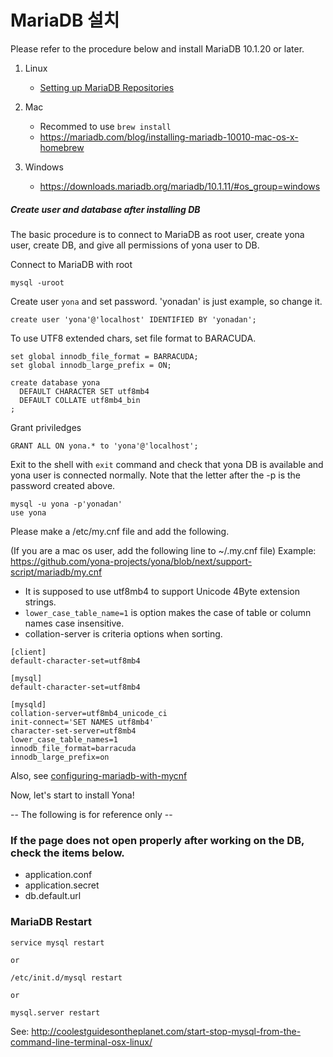 MariaDB 설치
===

Please refer to the procedure below and install MariaDB 10.1.20 or later.

1. Linux 
   - [Setting up MariaDB Repositories](https://downloads.mariadb.org/mariadb/repositories/)
  
2. Mac
   - Recommed to use `brew install`
   - https://mariadb.com/blog/installing-mariadb-10010-mac-os-x-homebrew

3. Windows
   - https://downloads.mariadb.org/mariadb/10.1.11/#os_group=windows

##### Create user and database after installing DB

The basic procedure is to connect to MariaDB as root user, create yona user, create DB, and give all permissions of yona user to DB.

Connect to MariaDB with root
```
mysql -uroot 
```

Create user `yona` and set password. 'yonadan' is just example, so change it.
```
create user 'yona'@'localhost' IDENTIFIED BY 'yonadan';
```

To use UTF8 extended chars, set file format to BARACUDA.

```
set global innodb_file_format = BARRACUDA;
set global innodb_large_prefix = ON;

create database yona
  DEFAULT CHARACTER SET utf8mb4
  DEFAULT COLLATE utf8mb4_bin
;
```

Grant priviledges

```
GRANT ALL ON yona.* to 'yona'@'localhost';
```

Exit to the shell with `exit` command and check that yona DB is available and yona user is connected normally.
Note that the letter after the -p is the password created above.

```
mysql -u yona -p'yonadan'
use yona
```

Please make a /etc/my.cnf file and add the following.

(If you are a mac os user, add the following line to ~/.my.cnf file)
Example: https://github.com/yona-projects/yona/blob/next/support-script/mariadb/my.cnf

- It is supposed to use utf8mb4 to support Unicode 4Byte extension strings.
- `lower_case_table_name=1` is option makes the case of table or column names case insensitive.
- collation-server is criteria options when sorting.

```
[client]
default-character-set=utf8mb4

[mysql]
default-character-set=utf8mb4

[mysqld]
collation-server=utf8mb4_unicode_ci
init-connect='SET NAMES utf8mb4'
character-set-server=utf8mb4
lower_case_table_names=1
innodb_file_format=barracuda
innodb_large_prefix=on
```

Also, see [configuring-mariadb-with-mycnf](https://mariadb.com/kb/en/mariadb/configuring-mariadb-with-mycnf/) 

Now, let's start to install Yona!


-- The following is for reference only -- 

### If the page does not open properly after working on the DB, check the items below.

- application.conf 
- application.secret 
- db.default.url  

### MariaDB Restart
```
service mysql restart

or

/etc/init.d/mysql restart

or

mysql.server restart
```
See: http://coolestguidesontheplanet.com/start-stop-mysql-from-the-command-line-terminal-osx-linux/
